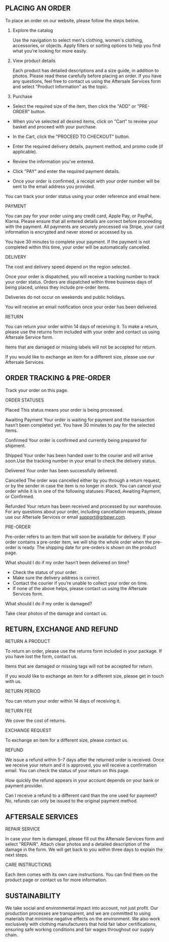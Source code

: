 ## PLACING AN ORDER

To place an order on our website, please follow the steps below.

1. Explore the catalog

   Use the navigation to select men's clothing, women's clothing, accessories, or objects. Apply filters or sorting options to help you find what you're looking for more easily.

2. View product details

   Each product has detailed descriptions and a size guide, in addition to photos. Please read these carefully before placing an order. If you have any questions, feel free to contact us using the Aftersale Services form and select "Product Information" as the topic.

3. Purchase

- Select the required size of the item, then click the "ADD" or "PRE-ORDER" button.
- When you've selected all desired items, click on "Cart" to review your basket and proceed with your purchase.
- In the Cart, click the "PROCEED TO CHECKOUT" button.
- Enter the required delivery details, payment method, and promo code (if applicable).
- Review the information you've entered.
- Click "PAY" and enter the required payment details.
- Once your order is confirmed, a receipt with your order number will be sent to the email address you provided.

  <!-- order status page -->

You can track your order status using your order reference and email here.

PAYMENT

You can pay for your order using any credit card, Apple Pay, or PayPal, Klarna. Please ensure that all entered details are correct before proceeding with the payment. All payments are securely processed via Stripe, your card information is encrypted and never stored or accessed by us.

You have 30 minutes to complete your payment. If the payment is not completed within this time, your order will be automatically cancelled.

DELIVERY

The cost and delivery speed depend on the region selected.

<!-- TODO:order-status -->

Once your order is dispatched, you will receive a tracking number to track your order status. Orders are dispatched within three business days of being placed, unless they include pre-order items.

Deliveries do not occur on weekends and public holidays.

You will receive an email notification once your order has been delivered.

RETURN

<!-- TODO:aftersale-services -->

You can return your order within 14 days of receiving it. To make a return, please use the returns form included with your order and contact us using Aftersale Service form.

Items that are damaged or missing labels will not be accepted for return.

If you would like to exchange an item for a different size, please use our Aftersale Services.

## ORDER TRACKING & PRE-ORDER

<!-- TODO:link -->

Track your order on this page.

ORDER STATUSES

Placed
This status means your order is being processed.

Awaiting Payment
Your order is waiting for payment and the transaction hasn’t been completed yet. You have 30 minutes to pay for the selected items.

Confirmed
Your order is confirmed and currently being prepared for shipment.

Shipped
Your order has been handed over to the courier and will arrive soon.Use the tracking number in your email to check the delivery status.

Delivered
Your order has been successfully delivered.

Cancelled
The order was cancelled either by you through a return request, or by the sender in case the item is no longer in stock. You can cancel your order while it is in one of the following statuses: Placed, Awaiting Payment, or Confirmed.

Refunded
Your return has been received and processed by our warehouse.
For any questions about your order, including cancellation requests, please use our Aftersale Services or email support@grbpwr.com.

PRE-ORDER

Pre-order refers to an item that will soon be available for delivery. If your order contains a pre-order item, we will ship the whole order when the pre-order is ready. The shipping date for pre-orders is shown on the product page.

What should I do if my order hasn’t been delivered on time?

- Check the status of your order.
- Make sure the delivery address is correct.
- Contact the courier if you’re unable to collect your order on time.
- If none of the above helps, please contact us using the Aftersale Services form.

What should I do if my order is damaged?

Take clear photos of the damage and сontact us.

## RETURN, EXCHANGE AND REFUND

RETURN A PRODUCT

To return an order, please use the returns form included in your package. If you have lost the form, contact us.

Items that are damaged or missing tags will not be accepted for return.

If you would like to exchange an item for a different size, please get in touch with us.

RETURN PERIOD

You can return your order within 14 days of receiving it.

RETURN FEE

We cover the cost of returns.

EXCHANGE REQUEST

To exchange an item for a different size, please contact us.

REFUND

We issue a refund within 5–7 days after the returned order is received. Once we receive your return and it is approved, you will receive a confirmation email. You can check the status of your return on this page.

How quickly the refund appears in your account depends on your bank or payment provider.

Can I receive a refund to a different card than the one used for payment?
No, refunds can only be issued to the original payment method.

## AFTERSALE SERVICES

REPAIR SERVICE

<!-- TODO: aftersale link -->

In case your item is damaged, please fill out the Aftersale Services form and select "REPAIR". Attach clear photos and a detailed description of the damage in the form. We will get back to you within three days to explain the next steps.

CARE INSTRUCTIONS

Each item comes with its own care instructions. You can find them on the product page or contact us for more information.

## SUSTAINABILITY

We take social and environmental impact into account, not just profit. Our production processes are transparent, and we are committed to using materials that minimise negative effects on the environment.
We also work exclusively with clothing manufacturers that hold fair labor certifications, ensuring safe working conditions and fair wages throughout our supply chain.
